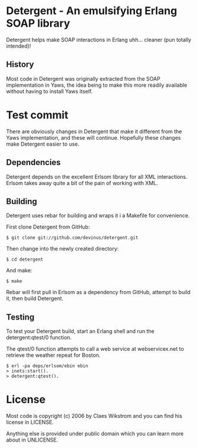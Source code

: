 Detergent - An emulsifying Erlang SOAP library
==============================================

Detergent helps make SOAP interactions in Erlang
uhh... cleaner (pun totally intended)!

## History

Most code in Detergent was originally extracted
from the SOAP implementation in Yaws, the idea
being to make this more readily available without
having to install Yaws itself.

# Test commit

There are obviously changes in Detergent that
make it different from the Yaws implementation,
and these will continue. Hopefully these changes
make Detergent easier to use.

## Dependencies

Detergent depends on the excellent Erlsom library
for all XML interactions. Erlsom takes away quite
a bit of the pain of working with XML.

## Building

Detergent uses rebar for building and wraps it i
a Makefile for convenience.

First clone Detergent from GitHub:

    $ git clone git://github.com/devinus/detergent.git

Then change into the newly created directory:

    $ cd detergent

And make:

    $ make

Rebar will first pull in Erlsom as a dependency
from GitHub, attempt to build it, then build
Detergent.

## Testing

To test your Detergent build, start an Erlang
shell and run the detergent:qtest/0 function.

The qtest/0 function attempts to call a web
service at webservicex.net to retrieve the
weather repeat for Boston.

    $ erl -pa deps/erlsom/ebin ebin
    > inets:start().
    > detergent:qtest().

License
=======

Most code is copyright (c) 2006 by Claes Wikstrom
and you can find his license in LICENSE.

Anything else is provided under public domain
which you can learn more about in UNLICENSE.

